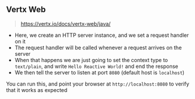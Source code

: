 
## Vertx Web
> <https://vertx.io/docs/vertx-web/java/>

- Here, we create an HTTP server instance, and we set a request handler on it   
- The request handler will be called whenever a request arrives on the server  
- When that happens we are just going to set the context type to `text/plain`, and write `Hello Reactive World!` and end the response
- We then tell the server to listen at port `8080` (default host is `localhost`)

You can run this, and point your browser at `http://localhost:8080` to verify that it works as expected
